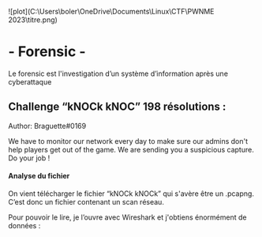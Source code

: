 ![plot](C:\Users\boler\OneDrive\Documents\Linux\CTF\PWNME 2023\titre.png)

# - Forensic -

Le forensic est l'investigation d’un système d’information après une cyberattaque

## Challenge “kNOCk kNOC” 198 résolutions :

Author: Braguette#0169

We have to monitor our network every day to make sure our admins don't help players get out of the game. We are sending you a suspicious capture. Do your job !

#### Analyse du fichier

On vient télécharger le fichier “kNOCk kNOCk” qui s'avère être un .pcapng. C’est donc un fichier contenant un scan réseau.

Pour pouvoir le lire, je l’ouvre avec Wireshark et j'obtiens énormément de données :